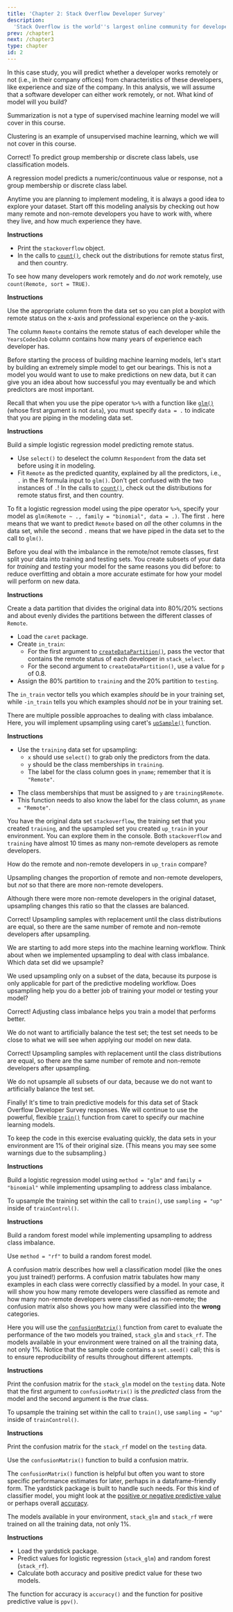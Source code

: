 ```yaml
---
title: 'Chapter 2: Stack Overflow Developer Survey'
description:
  'Stack Overflow is the world''s largest online community for developers, and you have probably used it to find an answer to a programming question. The second chapter uses data from the annual Stack Overflow Developer Survey to practice predictive modeling and find which developers are more likely to work remotely.'
prev: /chapter1
next: /chapter3
type: chapter
id: 2
---
```


<exercise id="1" title="Essential copying and pasting from Stack Overflow" type="slides">

<slides source="chapter2_01">
</slides>

</exercise>

<exercise id="2" title="Choosing an appropriate model">

In this case study, you will predict whether a developer works remotely or not (i.e., in their company offices) from characteristics of these developers, like experience and size of the company. In this analysis, we will assume that a software developer can either work remotely, or not. What kind of model will you build?

<choice>
<opt text="Summarization">

Summarization is not a type of supervised machine learning model we will cover in this course.

</opt>

<opt text="Clustering">

Clustering is an example of unsupervised machine learning, which we will not cover in this course.

</opt>

<opt text="Classification" correct="true">

Correct! To predict group membership or discrete class labels, use classification models.

</opt>

<opt text="Regression">

A regression model predicts a numeric/continuous value or response, not a group membership or discrete class label.

</opt>
</choice>

</exercise>

<exercise id="3" title="Exploring the Stack Overflow survey">

Anytime you are planning to implement modeling, it is always a good idea to explore your dataset. Start off this modeling analysis by checking out how many remote and non-remote developers you have to work with, where they live, and how much experience they have.

**Instructions**

- Print the `stackoverflow` object.
- In the calls to [`count()`](https://www.rdocumentation.org/packages/dplyr/topics/tally), check out the distributions for remote status first, and then country.

<codeblock id="02_03_1">

To see how many developers work remotely and do *not* work remotely, use `count(Remote, sort = TRUE)`.

</codeblock>

**Instructions**

Use the appropriate column from the data set so you can plot a boxplot with remote status on the x-axis and professional experience on the y-axis.

<codeblock id="02_03_2">

The column `Remote` contains the remote status of each developer while the `YearsCodedJob` column contains how many years of experience each developer has.

</codeblock>

</exercise>

<exercise id="4" title="Start with a simple model">

Before starting the process of building machine learning models, let's start by building an extremely simple model to get our bearings. This is not a model you would want to use to make predictions on new data, but it can give you an idea about how successful you may eventually be and which predictors are most important.

Recall that when you use the pipe operator `%>%` with a function like [`glm()`](https://www.rdocumentation.org/packages/stats/topics/glm) (whose first argument is not `data`), you must specify `data = .` to indicate that you are piping in the modeling data set.

**Instructions**

Build a simple logistic regression model predicting remote status.

- Use `select()` to deselect the column `Respondent` from the data set before using it in modeling.
- Fit `Remote` as the predicted quantity, explained by all the predictors, i.e., `.` in the R formula input to `glm()`. Don't get confused with the two instances of `.`!
 In the calls to [`count()`](https://www.rdocumentation.org/packages/dplyr/topics/tally), check out the distributions for remote status first, and then country.

<codeblock id="02_04">

To fit a logistic regression model using the pipe operator `%>%`, specify your model as `glm(Remote ~ ., family = "binomial", data = .)`. The first `.` here means that we want to predict `Remote` based on *all* the other columns in the data set, while the second `.` means that we have piped in the data set to the call to `glm()`.

</codeblock>

</exercise>

<exercise id="5" title="Dealing with imbalanced data" type="slides">

<slides source="chapter2_05">
</slides>

</exercise>

<exercise id="6" title="Training and testing data">

Before you deal with the imbalance in the remote/not remote classes, first split your data into training and testing sets. You create subsets of your data for *training* and *testing* your model for the same reasons you did before: to reduce overfitting and obtain a more accurate estimate for how your model will perform on new data.

**Instructions**

Create a data partition that divides the original data into 80%/20% sections and about evenly divides the partitions between the different classes of `Remote`.

- Load the `caret` package.
- Create `in_train`:
    - For the first argument to [`createDataPartition()`](https://www.rdocumentation.org/packages/caret/topics/createDataPartition), pass the vector that contains the remote status of each developer in `stack_select`.
    - For the second argument to `createDataPartition()`, use a value for `p` of 0.8.
- Assign the 80% partition to `training` and the 20% partition to `testing`.

<codeblock id="02_06">

The `in_train` vector tells you which examples *should* be in your training set, while `-in_train` tells you which examples should *not* be in your training set.

</codeblock>

</exercise>

<exercise id="7" title="Upsampling">

There are multiple possible approaches to dealing with class imbalance. Here, you will implement upsampling using caret's [`upSample()`](https://www.rdocumentation.org/packages/caret/topics/downSample) function.

**Instructions**

- Use the `training` data set for upsampling: 
    - `x` should use `select()` to grab only the predictors from the data.
    - `y` should be the class memberships in `training`.
    - The label for the class column goes in `yname`; remember that it is `"Remote"`.
	
<codeblock id="02_07">

- The class memberships that must be assigned to `y` are `training$Remote`.
- This function needs to also know the label for the class column, as `yname = "Remote"`.

</codeblock>

</exercise>

<exercise id="8" title="Understanding upsampling">

You have the original data set `stackoverflow`, the training set that you created `training`, and the upsampled set you created `up_train` in your environment. You can explore them in the console. Both `stackoverflow` and `training` have almost 10 times as many non-remote developers as remote developers. 

How do the remote and non-remote developers in `up_train` compare?

<choice>
<opt text="There are more remote developers.">

Upsampling changes the proportion of remote and non-remote developers, but *not* so that there are more non-remote developers.

</opt>

<opt text="There are more non-remote developers.">

Although there were more non-remote developers in the original dataset, upsampling changes this ratio so that the classes are balanced.

</opt>

<opt text="There are the same number of remote and non-remote developers." correct="true">

Correct! Upsampling samples with replacement until the class distributions are equal, so there are the same number of remote and non-remote developers after upsampling.

</opt>

</choice>

</exercise>

<exercise id="9" title="Upsampling in your workflow">

We are starting to add more steps into the machine learning workflow. Think about when we implemented upsampling to deal with class imbalance. Which data set did we upsample?

<choice>
<opt text="There are more remote developers.">

We used upsampling only on a subset of the data, because its purpose is only applicable for part of the predictive modeling workflow. Does upsampling help you do a better job of training your model or testing your model?

</opt>

<opt text="The original data." correct="true">

Correct! Adjusting class imbalance helps you train a model that performs better.

</opt>

<opt text="The training data.">

We do not want to artificially balance the test set; the test set needs to be close to what we will see when applying our model on new data.

</opt>

<opt text="The testing data.">

Correct! Upsampling samples with replacement until the class distributions are equal, so there are the same number of remote and non-remote developers after upsampling.

</opt>

<opt text="It doesn't matter! We'll upsample it all eventually anyway.">

We do not upsample all subsets of our data, because we do not want to artificially balance the test set.

</opt>

</choice>

</exercise>

<exercise id="10" title="Predicting remote status" type="slides">

<slides source="chapter2_10">
</slides>

</exercise>

<exercise id="11" title="Training models">

Finally! It's time to train predictive models for this data set of Stack Overflow Developer Survey responses. We will continue to use the powerful, flexible [`train()`](https://www.rdocumentation.org/packages/caret/versions/topics/train) function from caret to specify our machine learning models.

To keep the code in this exercise evaluating quickly, the data sets in your environment are 1% of their original size. (This means you may see some warnings due to the subsampling.)

**Instructions**

Build a logistic regression model using `method = "glm"` and `family = "binomial"` while implementing upsampling to address class imbalance.

<codeblock id="02_11_1">

To upsample the training set within the call to `train()`, use `sampling = "up"` inside of `trainControl()`.

</codeblock>

**Instructions**

Build a random forest model while implementing upsampling to address class imbalance.

<codeblock id="02_11_2">

Use `method = "rf"` to build a random forest model.

</codeblock>

</exercise>

<exercise id="12" title="Confusion matrix">

A confusion matrix describes how well a classification model (like the ones you just trained!) performs. A confusion matrix tabulates how many examples in each class were correctly classified by a model. In your case, it will show you how many remote developers were classified as remote and how many non-remote developers were classified as non-remote; the confusion matrix also shows you how many were classified into the **wrong** categories.

Here you will use the [`confusionMatrix()`](https://www.rdocumentation.org/packages/caret/topics/confusionMatrix) function from caret to evaluate the performance of the two models you trained, `stack_glm` and `stack_rf`. The models available in your environment were trained on all the training data, not only 1%. Notice that the sample code contains a `set.seed()` call; this is to ensure reproducibility of results throughout different attempts.

**Instructions**

Print the confusion matrix for the `stack_glm` model on the `testing` data. Note that the first argument to `confusionMatrix()` is the *predicted* class from the model and the second argument is the *true* class.

<codeblock id="02_12_1">

To upsample the training set within the call to `train()`, use `sampling = "up"` inside of `trainControl()`.

</codeblock>

**Instructions**

Print the confusion matrix for the `stack_rf` model on the `testing` data.

<codeblock id="02_12_2">

Use the `confusionMatrix()` function to build a confusion matrix.

</codeblock>

</exercise>

<exercise id="13" title="Classification model metrics">

The `confusionMatrix()` function is helpful but often you want to store specific performance estimates for later, perhaps in a dataframe-friendly form. The yardstick package is built to handle such needs. For this kind of classifier model, you might look at the [positive or negative predictive value](https://www.rdocumentation.org/packages/yardstick/topics/sens) or perhaps overall [accuracy](https://www.rdocumentation.org/packages/yardstick/topics/accuracy).

The models available in your environment, `stack_glm` and `stack_rf` were trained on all the training data, not only 1%.

**Instructions**

- Load the yardstick package. 
- Predict values for logistic regression (`stack_glm`) and random forest (`stack_rf`).  
- Calculate both accuracy and positive predict value for these two models.
	
<codeblock id="02_13">

The function for accuracy is `accuracy()` and the function for positive predictive value is `ppv()`.

</codeblock>

</exercise>






